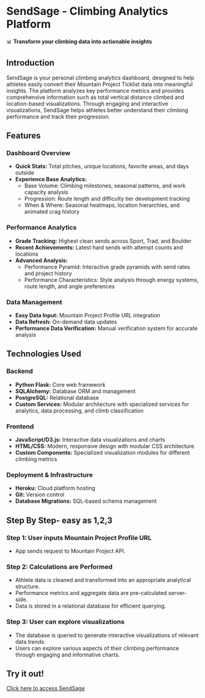 # SendSage - Climbing Analytics Platform

📊 **Transform your climbing data into actionable insights**

## Introduction

SendSage is your personal climbing analytics dashboard, designed to help athletes easily convert their Mountain Project Ticklist data into meaningful insights. The platform analyzes key performance metrics and provides comprehensive information such as total vertical distance climbed and location-based visualizations. Through engaging and interactive visualizations, SendSage helps athletes better understand their climbing performance and track their progression.

## Features

### Dashboard Overview

- **Quick Stats:** Total pitches, unique locations, favorite areas, and days outside
- **Experience Base Analytics:**
  - Base Volume: Climbing milestones, seasonal patterns, and work capacity analysis
  - Progression: Route length and difficulty tier development tracking
  - When & Where: Seasonal heatmaps, location hierarchies, and animated crag history

### Performance Analytics

- **Grade Tracking:** Highest clean sends across Sport, Trad, and Boulder
- **Recent Achievements:** Latest hard sends with attempt counts and locations
- **Advanced Analysis:**
  - Performance Pyramid: Interactive grade pyramids with send rates and project history
  - Performance Characteristics: Style analysis through energy systems, route length, and angle preferences

### Data Management

- **Easy Data Input:** Mountain Project Profile URL integration
- **Data Refresh:** On-demand data updates
- **Performance Data Verification:** Manual verification system for accurate analysis

## Technologies Used

### Backend

- **Python Flask:** Core web framework
- **SQLAlchemy:** Database ORM and management
- **PostgreSQL:** Relational database
- **Custom Services:** Modular architecture with specialized services for analytics, data processing, and climb classification

### Frontend

- **JavaScript/D3.js:** Interactive data visualizations and charts
- **HTML/CSS:** Modern, responsive design with modular CSS architecture
- **Custom Components:** Specialized visualization modules for different climbing metrics

### Deployment & Infrastructure

- **Heroku:** Cloud platform hosting
- **Git:** Version control
- **Database Migrations:** SQL-based schema management

## Step By Step- easy as 1,2,3

### Step 1: User inputs Mountain Project Profile URL

- App sends request to Mountain Project API.

### Step 2: Calculations are Performed

- Athlete data is cleaned and transformed into an appropriate analytical structure.
- Performance metrics and aggregate data are pre-calculated server-side.
- Data is stored in a relational database for efficient querying.

### Step 3: User can explore visualizations

- The database is queried to generate interactive visualizations of relevant data trends.
- Users can explore various aspects of their climbing performance through engaging and informative charts.

## Try it out!

[Click here to access SendSage](https://prototype-climbing-analytics-app.onrender.com/)
